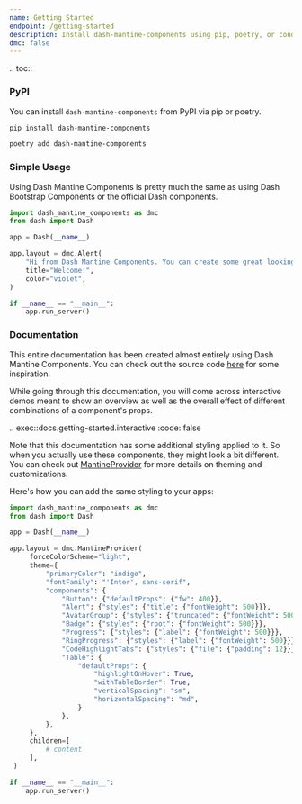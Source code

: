 ```yaml
---
name: Getting Started
endpoint: /getting-started
description: Install dash-mantine-components using pip, poetry, or conda.
dmc: false
---
```


.. toc::

### PyPI

You can install `dash-mantine-components` from PyPI via pip or poetry.

```bash
pip install dash-mantine-components
```

```bash
poetry add dash-mantine-components
```

### Simple Usage

Using Dash Mantine Components is pretty much the same as using Dash Bootstrap Components or the official Dash 
components.

```python
import dash_mantine_components as dmc
from dash import Dash

app = Dash(__name__)

app.layout = dmc.Alert(
    "Hi from Dash Mantine Components. You can create some great looking dashboards using me!",
    title="Welcome!",
    color="violet",
)

if __name__ == "__main__":
    app.run_server()
```

### Documentation

This entire documentation has been created almost entirely using Dash Mantine Components. You can check out the source
code [here](https://github.com/snehilvj/dmc-docs) for some inspiration.

While going through this documentation, you will come across interactive demos meant to show an overview as well as the overall effect of different combinations of a component's props.

.. exec::docs.getting-started.interactive
   :code: false

Note that this documentation has some additional styling applied to it. So when you actually use these components, they 
might look a bit different. You can check out [MantineProvider](/components/mantineprovider) for more details on
theming and customizations.

Here's how you can add the same styling to your apps:

```python
import dash_mantine_components as dmc
from dash import Dash

app = Dash(__name__)

app.layout = dmc.MantineProvider(
     forceColorScheme="light",
     theme={
         "primaryColor": "indigo",
         "fontFamily": "'Inter', sans-serif",
         "components": {
             "Button": {"defaultProps": {"fw": 400}},
             "Alert": {"styles": {"title": {"fontWeight": 500}}},
             "AvatarGroup": {"styles": {"truncated": {"fontWeight": 500}}},
             "Badge": {"styles": {"root": {"fontWeight": 500}}},
             "Progress": {"styles": {"label": {"fontWeight": 500}}},
             "RingProgress": {"styles": {"label": {"fontWeight": 500}}},
             "CodeHighlightTabs": {"styles": {"file": {"padding": 12}}},
             "Table": {
                 "defaultProps": {
                     "highlightOnHover": True,
                     "withTableBorder": True,
                     "verticalSpacing": "sm",
                     "horizontalSpacing": "md",
                 }
             },
         },
     },
     children=[
         # content
     ],
 )

if __name__ == "__main__":
    app.run_server()
```
